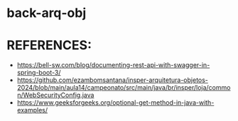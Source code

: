 # back-arq-obj

# REFERENCES: 
- https://bell-sw.com/blog/documenting-rest-api-with-swagger-in-spring-boot-3/
- https://github.com/ezambomsantana/insper-arquitetura-objetos-2024/blob/main/aula14/campeonato/src/main/java/br/insper/loja/common/WebSecurityConfig.java
- https://www.geeksforgeeks.org/optional-get-method-in-java-with-examples/